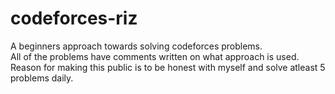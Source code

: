 # codeforces-riz
A beginners approach towards solving codeforces problems.</br>
All of the problems have comments written on what approach is used.</br>
Reason for making this public is to be honest with myself and solve atleast 5 problems daily. 
